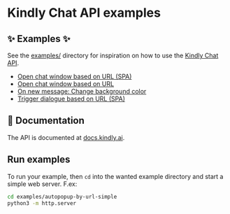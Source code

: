 # Kindly Chat API examples

## ✨ Examples ✨

See the [examples/](./examples) directory for inspiration on how to use the [Kindly Chat API](https://docs.kindly.ai/api/chat).

- [Open chat window based on URL (SPA)](./examples/autopopup-by-url/index.html)
- [Open chat window based on URL](./examples/autopopup-by-url-simple/index.html)
- [On new message: Change background color](./examples/on-message-colors/index.html)
- [Trigger dialogue based on URL (SPA)](./examples/trigger-by-url/index.html)

## 📝 Documentation

The API is documented at [docs.kindly.ai](https://docs.kindly.ai/api/chat).

## Run examples

To run your example, then `cd` into the wanted example directory and start a simple web server. F.ex:

```bash
cd examples/autopopup-by-url-simple
python3 -m http.server
```
